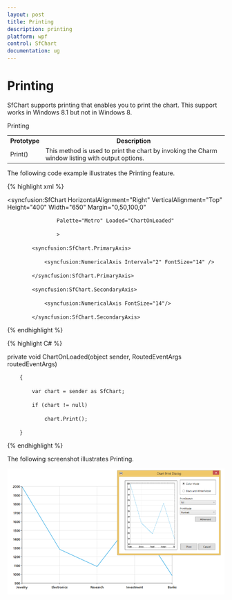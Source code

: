 ```yaml
---
layout: post
title: Printing
description: printing
platform: wpf
control: SfChart
documentation: ug
---
```


# Printing

SfChart supports printing that enables you to print the chart. This support works in Windows 8.1 but not in Windows 8.

Printing

<table>
<tr>
<th>
Prototype</th><th>
 Description</th></tr>
<tr>
<td>
Print()</td><td>
This method is used to print the chart by invoking the Charm window listing with output options.</td></tr>
</table>


The following code example illustrates the Printing feature.

{% highlight xml %}



<syncfusion:SfChart HorizontalAlignment="Right" VerticalAlignment="Top" Height="400" Width="650" Margin="0,50,100,0"

                    Palette="Metro" Loaded="ChartOnLoaded"

                    >

            <syncfusion:SfChart.PrimaryAxis>

                <syncfusion:NumericalAxis Interval="2" FontSize="14" />

            </syncfusion:SfChart.PrimaryAxis>

            <syncfusion:SfChart.SecondaryAxis>

                <syncfusion:NumericalAxis FontSize="14"/>

            </syncfusion:SfChart.SecondaryAxis>

{% endhighlight %}



{% highlight C# %}



private void ChartOnLoaded(object sender, RoutedEventArgs routedEventArgs)

        {

            var chart = sender as SfChart;

            if (chart != null)

                chart.Print();

        }

{% endhighlight %}

The following screenshot illustrates Printing.

![C:/Users/rachel/Desktop/snaps/20.png](Printing_images/Printing_img1.png)



